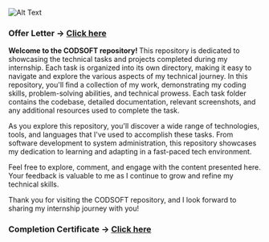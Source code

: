 ![Alt Text](https://assets.zyrosite.com/cdn-cgi/image/format=auto,w=608,fit=crop,q=95/Aq20eV79zLfpXV6b/logo-png-mnl7npnlXjHPl9KV.png)

### Offer Letter -> <a href="https://www.linkedin.com/posts/harshdeepsingh-_codsoft-offer-letter-activity-7094791888754360321-WT8H?utm_source=share&utm_medium=member_desktop" target="_blank" rel="noopener noreferrer">Click here</a>

<b> Welcome to the CODSOFT repository! </b>
This repository is dedicated to showcasing the technical tasks and projects completed during my internship. Each task is organized into its own directory, making it easy to navigate and explore the various aspects of my technical journey.
In this repository, you'll find a collection of my work, demonstrating my coding skills, problem-solving abilities, and technical prowess. Each task folder contains the codebase, detailed documentation, relevant screenshots, and any additional resources used to complete the task.

As you explore this repository, you'll discover a wide range of technologies, tools, and languages that I've used to accomplish these tasks. From software development to system administration, this repository showcases my dedication to learning and adapting in a fast-paced tech environment.

Feel free to explore, comment, and engage with the content presented here. Your feedback is valuable to me as I continue to grow and refine my technical skills.

Thank you for visiting the CODSOFT repository, and I look forward to sharing my internship journey with you!

### Completion Certificate -> <a href="https://www.linkedin.com/posts/harshdeepsingh-_codsoft-internship-completion-certificate-activity-7107543691568852992-cHc5?utm_source=share&utm_medium=member_desktop" target="_blank" rel="noopener noreferrer">Click here</a>





